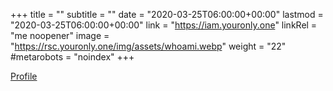 +++
title = ""
subtitle = ""
date = "2020-03-25T06:00:00+00:00"
lastmod = "2020-03-25T06:00:00+00:00"
link = "https://iam.youronly.one"
linkRel = "me noopener"
image = "https://rsc.youronly.one/img/assets/whoami.webp"
weight = "22"
#metarobots = "noindex"
+++

[Profile](https://iam.youronly.one "Profile")
